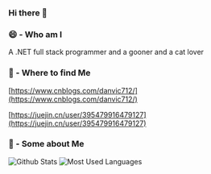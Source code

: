### Hi there 👋

<!--
**danvic712/danvic712** is a ✨ _special_ ✨ repository because its `README.md` (this file) appears on your GitHub profile.

Here are some ideas to get you started:

- 🔭 I’m currently working on ...
- 🌱 I’m currently learning ...
- 👯 I’m looking to collaborate on ...
- 🤔 I’m looking for help with ...
- 💬 Ask me about ...
- 📫 How to reach me: ...
- 😄 Pronouns: ...
- ⚡ Fun fact: ...
-->

### 😄 - Who am I

A .NET full stack programmer and a gooner and a cat lover

### 🌱 - Where to find Me

[https://www.cnblogs.com/danvic712/](https://www.cnblogs.com/danvic712/)

[https://juejin.cn/user/395479916479127](https://juejin.cn/user/395479916479127)

### 💬 - Some about Me

![Github Stats](https://github-readme-stats.vercel.app/api?username=danvic712&show_icons=true&count_private=true)
![Most Used Languages](https://github-readme-stats.vercel.app/api/top-langs/?username=danvic712&layout=compact)
